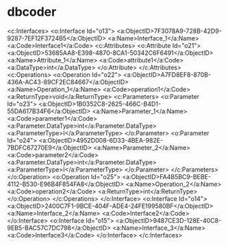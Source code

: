 # dbcoder

<c:Interfaces>
    <o:Interface Id="o13">
        <a:ObjectID>7F3078A9-728B-42D9-9287-7EF12F3724B5</a:ObjectID>
        <a:Name>Interface_1</a:Name>
        <a:Code>Interface1</a:Code>
        <c:Attributes>
            <o:Attribute Id="o21">
                <a:ObjectID>53685AA8-E398-4870-8CA1-50342C6F6491</a:ObjectID>
                <a:Name>Attribute_1</a:Name>
                <a:Code>attribute1</a:Code>
                <a:DataType>int</a:DataType>
            </o:Attribute>
        </c:Attributes>
        <c:Operations>
            <o:Operation Id="o22">
                <a:ObjectID>A7FD8EF8-870B-436A-AC43-89CF2EC84667</a:ObjectID>
                <a:Name>Operation_1</a:Name>
                <a:Code>operation1</a:Code>
                <a:ReturnType>void</a:ReturnType>
                <c:Parameters>
                    <o:Parameter Id="o23">
                        <a:ObjectID>1B0352C8-2625-466C-B4D1-55DA617B34F6</a:ObjectID>
                        <a:Name>Parameter_1</a:Name>
                        <a:Code>parameter1</a:Code>
                        <a:Parameter.DataType>int</a:Parameter.DataType>
                        <a:ParameterType>I</a:ParameterType>
                    </o:Parameter>
                    <o:Parameter Id="o24">
                        <a:ObjectID>4952D008-6D33-4BEA-982E-7BDFC67270E9</a:ObjectID>
                        <a:Name>Parameter_2</a:Name>
                        <a:Code>parameter2</a:Code>
                        <a:Parameter.DataType>int</a:Parameter.DataType>
                        <a:ParameterType>I</a:ParameterType>
                    </o:Parameter>
                </c:Parameters>
            </o:Operation>
            <o:Operation Id="o25">
                <a:ObjectID>FA4B5BC9-BEBE-4112-B530-E96B4F854FA8</a:ObjectID>
                <a:Name>Operation_2</a:Name>
                <a:Code>operation2</a:Code>
                <a:ReturnType>int</a:ReturnType>
            </o:Operation>
        </c:Operations>
    </o:Interface>
    <o:Interface Id="o14">
        <a:ObjectID>2400C7F1-9BCE-404F-ADE4-24FE199580BF</a:ObjectID>
        <a:Name>Interface_2</a:Name>
        <a:Code>Interface2</a:Code>
    </o:Interface>
    <o:Interface Id="o15">
        <a:ObjectID>9487CE3D-128E-40C8-9EB5-BAC57C7DC798</a:ObjectID>
        <a:Name>Interface_3</a:Name>
        <a:Code>Interface3</a:Code>
    </o:Interface>
</c:Interfaces>